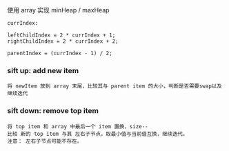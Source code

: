 使用 array 实现 minHeap / maxHeap
```
currIndex:

leftChildIndex = 2 * currIndex + 1;
rightChildIndex = 2 * currIndex + 2;

parentIndex = (currIndex - 1) / 2;
```

### sift up: add new item
```
将 newItem 放到 array 末尾，比较其与 parent item 的大小，判断是否需要swap以及继续迭代
```

### sift down: remove top item
```
将 top item 和 array 中最后一个 item 置换，size--
比较 新的 top item 与其 左右子节点，取最小值与当前值互换，继续迭代。 
注意： 左右子节点可能不存在。
```